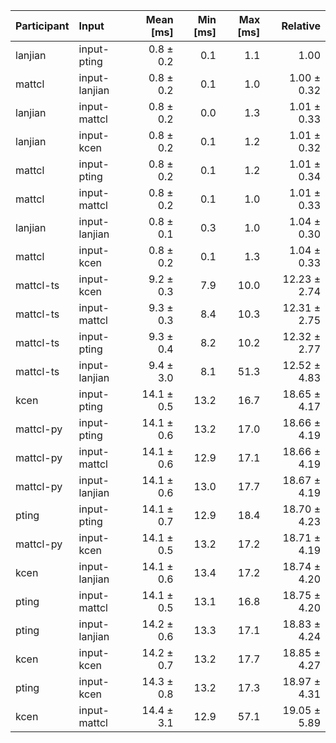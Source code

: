 | Participant | Input | Mean [ms] | Min [ms] | Max [ms] | Relative |
|:---|:---|---:|---:|---:|---:|
| lanjian | input-pting | 0.8 ± 0.2 | 0.1 | 1.1 | 1.00 |
| mattcl | input-lanjian | 0.8 ± 0.2 | 0.1 | 1.0 | 1.00 ± 0.32 |
| lanjian | input-mattcl | 0.8 ± 0.2 | 0.0 | 1.3 | 1.01 ± 0.33 |
| lanjian | input-kcen | 0.8 ± 0.2 | 0.1 | 1.2 | 1.01 ± 0.32 |
| mattcl | input-pting | 0.8 ± 0.2 | 0.1 | 1.2 | 1.01 ± 0.34 |
| mattcl | input-mattcl | 0.8 ± 0.2 | 0.1 | 1.0 | 1.01 ± 0.33 |
| lanjian | input-lanjian | 0.8 ± 0.1 | 0.3 | 1.0 | 1.04 ± 0.30 |
| mattcl | input-kcen | 0.8 ± 0.2 | 0.1 | 1.3 | 1.04 ± 0.33 |
| mattcl-ts | input-kcen | 9.2 ± 0.3 | 7.9 | 10.0 | 12.23 ± 2.74 |
| mattcl-ts | input-mattcl | 9.3 ± 0.3 | 8.4 | 10.3 | 12.31 ± 2.75 |
| mattcl-ts | input-pting | 9.3 ± 0.4 | 8.2 | 10.2 | 12.32 ± 2.77 |
| mattcl-ts | input-lanjian | 9.4 ± 3.0 | 8.1 | 51.3 | 12.52 ± 4.83 |
| kcen | input-pting | 14.1 ± 0.5 | 13.2 | 16.7 | 18.65 ± 4.17 |
| mattcl-py | input-pting | 14.1 ± 0.6 | 13.2 | 17.0 | 18.66 ± 4.19 |
| mattcl-py | input-mattcl | 14.1 ± 0.6 | 12.9 | 17.1 | 18.66 ± 4.19 |
| mattcl-py | input-lanjian | 14.1 ± 0.6 | 13.0 | 17.7 | 18.67 ± 4.19 |
| pting | input-pting | 14.1 ± 0.7 | 12.9 | 18.4 | 18.70 ± 4.23 |
| mattcl-py | input-kcen | 14.1 ± 0.5 | 13.2 | 17.2 | 18.71 ± 4.19 |
| kcen | input-lanjian | 14.1 ± 0.6 | 13.4 | 17.2 | 18.74 ± 4.20 |
| pting | input-mattcl | 14.1 ± 0.5 | 13.1 | 16.8 | 18.75 ± 4.20 |
| pting | input-lanjian | 14.2 ± 0.6 | 13.3 | 17.1 | 18.83 ± 4.24 |
| kcen | input-kcen | 14.2 ± 0.7 | 13.2 | 17.7 | 18.85 ± 4.27 |
| pting | input-kcen | 14.3 ± 0.8 | 13.2 | 17.3 | 18.97 ± 4.31 |
| kcen | input-mattcl | 14.4 ± 3.1 | 12.9 | 57.1 | 19.05 ± 5.89 |
